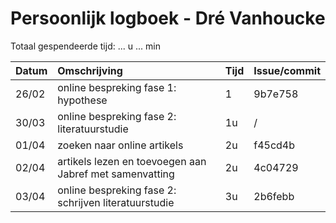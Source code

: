 # Persoonlijk logboek - Dré Vanhoucke

Totaal gespendeerde tijd: ... u ... min

| Datum | Omschrijving | Tijd | Issue/commit |
| :---- | :----------- | :--- | :----------- |
|26/02|online bespreking fase 1: hypothese|1|9b7e758|
|30/03|online bespreking fase 2: literatuurstudie|1u|/|
|01/04|zoeken naar online artikels|2u|f45cd4b|
|02/04|artikels lezen en toevoegen aan Jabref met samenvatting|2u|4c04729|
|03/04|online bespreking fase 2: schrijven literatuurstudie|3u|2b6febb|